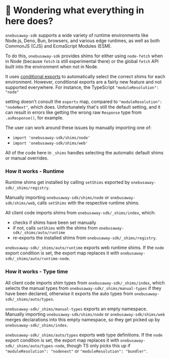 # 👋 Wondering what everything in here does?

`onebusaway-sdk` supports a wide variety of runtime environments like Node.js, Deno, Bun, browsers, and various
edge runtimes, as well as both CommonJS (CJS) and EcmaScript Modules (ESM).

To do this, `onebusaway-sdk` provides shims for either using `node-fetch` when in Node (because `fetch` is still experimental there) or the global `fetch` API built into the environment when not in Node.

It uses [conditional exports](https://nodejs.org/api/packages.html#conditional-exports) to
automatically select the correct shims for each environment. However, conditional exports are a fairly new
feature and not supported everywhere. For instance, the TypeScript `"moduleResolution": "node"`

setting doesn't consult the `exports` map, compared to `"moduleResolution": "nodeNext"`, which does.
Unfortunately that's still the default setting, and it can result in errors like
getting the wrong raw `Response` type from `.asResponse()`, for example.

The user can work around these issues by manually importing one of:

- `import 'onebusaway-sdk/shims/node'`
- `import 'onebusaway-sdk/shims/web'`

All of the code here in `_shims` handles selecting the automatic default shims or manual overrides.

### How it works - Runtime

Runtime shims get installed by calling `setShims` exported by `onebusaway-sdk/_shims/registry`.

Manually importing `onebusaway-sdk/shims/node` or `onebusaway-sdk/shims/web`, calls `setShims` with the respective runtime shims.

All client code imports shims from `onebusaway-sdk/_shims/index`, which:

- checks if shims have been set manually
- if not, calls `setShims` with the shims from `onebusaway-sdk/_shims/auto/runtime`
- re-exports the installed shims from `onebusaway-sdk/_shims/registry`.

`onebusaway-sdk/_shims/auto/runtime` exports web runtime shims.
If the `node` export condition is set, the export map replaces it with `onebusaway-sdk/_shims/auto/runtime-node`.

### How it works - Type time

All client code imports shim types from `onebusaway-sdk/_shims/index`, which selects the manual types from `onebusaway-sdk/_shims/manual-types` if they have been declared, otherwise it exports the auto types from `onebusaway-sdk/_shims/auto/types`.

`onebusaway-sdk/_shims/manual-types` exports an empty namespace.
Manually importing `onebusaway-sdk/shims/node` or `onebusaway-sdk/shims/web` merges declarations into this empty namespace, so they get picked up by `onebusaway-sdk/_shims/index`.

`onebusaway-sdk/_shims/auto/types` exports web type definitions.
If the `node` export condition is set, the export map replaces it with `onebusaway-sdk/_shims/auto/types-node`, though TS only picks this up if `"moduleResolution": "nodenext"` or `"moduleResolution": "bundler"`.
